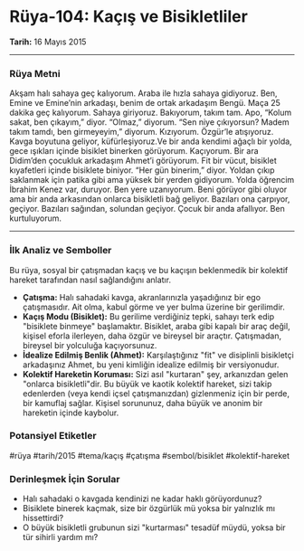 # Rüya-104: Kaçış ve Bisikletliler
**Tarih:** 16 Mayıs 2015

---
### Rüya Metni

Akşam halı sahaya geç kalıyorum. Araba ile hızla sahaya gidiyoruz. Ben, Emine ve Emine’nin arkadaşı, benim de ortak arkadaşım Bengü. Maça 25 dakika geç kalıyorum. Sahaya giriyoruz. Bakıyorum, takım tam. Apo, “Kolum sakat, ben çıkayım,” diyor. “Olmaz,” diyorum. “Sen niye çıkıyorsun? Madem takım tamdı, ben girmeyeyim,” diyorum. Kızıyorum. Özgür’le atışıyoruz. Kavga boyutuna geliyor, küfürleşiyoruz.Ve bir anda kendimi ağaçlı bir yolda, gece ışıkları içinde bisiklet binerken görüyorum. Kaçıyorum. Bir ara Didim’den çocukluk arkadaşım Ahmet’i görüyorum. Fit bir vücut, bisiklet kıyafetleri içinde bisiklete biniyor. “Her gün binerim,” diyor. Yoldan çıkıp saklanmak için patika gibi ama yüksek bir yerden gidiyorum. Yolda öğrencim İbrahim Kenez var, duruyor. Ben yere uzanıyorum. Beni görüyor gibi oluyor ama bir anda arkasından onlarca bisikletli bağ geliyor. Bazıları ona çarpıyor, geçiyor. Bazıları sağından, solundan geçiyor. Çocuk bir anda afallıyor. Ben kurtuluyorum.

---
### İlk Analiz ve Semboller

Bu rüya, sosyal bir çatışmadan kaçış ve bu kaçışın beklenmedik bir kolektif hareket tarafından nasıl sağlandığını anlatır.

* **Çatışma:** Halı sahadaki kavga, akranlarınızla yaşadığınız bir ego çatışmasıdır. Ait olma, kabul görme ve yer bulma üzerine bir gerilimdir.
* **Kaçış Modu (Bisiklet):** Bu gerilime verdiğiniz tepki, sahayı terk edip "bisiklete binmeye" başlamaktır. Bisiklet, araba gibi kapalı bir araç değil, kişisel eforla ilerleyen, daha özgür ve bireysel bir araçtır. Çatışmadan, bireysel bir yolculuğa kaçıyorsunuz.
* **İdealize Edilmiş Benlik (Ahmet):** Karşılaştığınız "fit" ve disiplinli bisikletçi arkadaşınız Ahmet, bu yeni kimliğin idealize edilmiş bir versiyonudur.
* **Kolektif Hareketin Koruması:** Sizi asıl "kurtaran" şey, arkanızdan gelen "onlarca bisikletli"dir. Bu büyük ve kaotik kolektif hareket, sizi takip edenlerden (veya kendi içsel çatışmanızdan) gizlenmeniz için bir perde, bir kamuflaj sağlar. Kişisel sorununuz, daha büyük ve anonim bir hareketin içinde kaybolur.

### Potansiyel Etiketler
#rüya #tarih/2015 #tema/kaçış #çatışma #sembol/bisiklet #kolektif-hareket

### Derinleşmek İçin Sorular
* Halı sahadaki o kavgada kendinizi ne kadar haklı görüyordunuz?
* Bisiklete binerek kaçmak, size bir özgürlük mü yoksa bir yalnızlık mı hissettirdi?
* O büyük bisikletli grubunun sizi "kurtarması" tesadüf müydü, yoksa bir tür sihirli yardım mı?